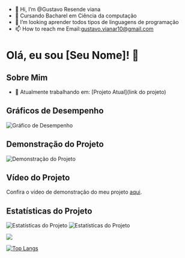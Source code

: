 - 👋 Hi, I’m @Gustavo Resende viana
- 👀 Cursando Bacharel em Ciência da computação
- 💞️ I’m looking aprender todos tipos de linguagens de programação
- 📫 How to reach me Email:gustavo.vianar10@gmail.com
# Olá, eu sou [Seu Nome]! 👋

## Sobre Mim

- 🔭 Atualmente trabalhando em: [Projeto Atual](link do projeto)

## Gráficos de Desempenho

![Gráfico de Desempenho](https://example.com/grafico-desempenho.png)

## Demonstração do Projeto

![Demonstração do Projeto](https://example.com/demonstracao.gif)

## Vídeo do Projeto

Confira o vídeo de demonstração do meu projeto [aqui](https://www.youtube.com/watch?v=exemplo).

## Estatísticas do Projeto

![Estatísticas do Projeto](https://img.shields.io/badge/Stars-100-yellow)
![Estatísticas do Projeto](https://img.shields.io/badge/Forks-25-blue)

<!---
yGustavoR10/yGustavoR10 is a ✨ special ✨ repository because its `README.md` (this file) appears on your GitHub profile.
You can click the Preview link to take a look at your changes.
--->
<picture>
  <source
    srcset="https://github-readme-stats.vercel.app/api?username=yGustavoR10&show_icons=true&theme=dark"
    media="(prefers-color-scheme: dark)"
  />
  <source
    srcset="https://github-readme-stats.vercel.app/api?username=yGustavoR10&show_icons=true"
    media="(prefers-color-scheme: light), (prefers-color-scheme: no-preference)"
  />
  <img src="https://github-readme-stats.vercel.app/api?username=yGustavoR10&show_icons=true" />
</picture>

[![Top Langs](https://github-readme-stats.vercel.app/api/top-langs/?username=yGustavoR10&layout=donut-vertical)](https://github.com/anuraghazra/github-readme-stats)

  
        
